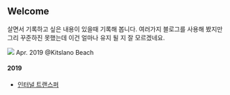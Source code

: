 ## Welcome
살면서 기록하고 싶은 내용이 있을때 기록해 봅니다. 여러가지 블로그를 사용해 봤지만 그리 꾸준하진 못했는데 이건 얼마나 유지 될 지 잘 모르겠네요. 

![](https://live.staticflickr.com/65535/46712135355_70012a2e3b_z.jpg) 
Apr. 2019 @Kitslano Beach

#### 2019
- [인터널 트랜스퍼](/blog/2019/04/init)